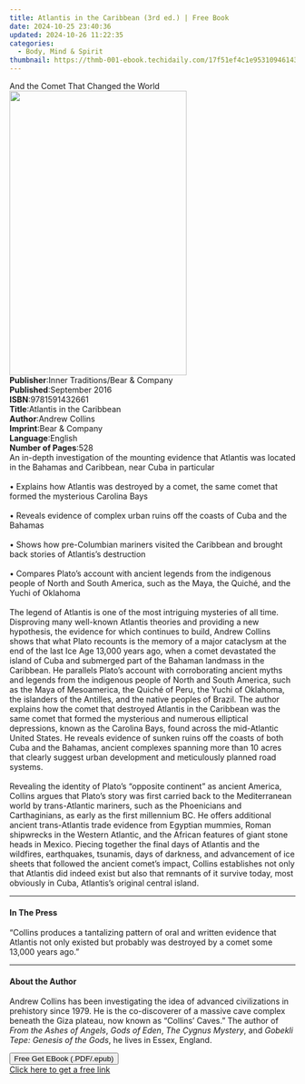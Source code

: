 ```yaml
---
title: Atlantis in the Caribbean (3rd ed.) | Free Book
date: 2024-10-25 23:40:36
updated: 2024-10-26 11:22:35
categories:
  - Body, Mind & Spirit
thumbnail: https://thmb-001-ebook.techidaily.com/17f51ef4c1e953109461435f16219776431f3ea658d445bcc2eb9c38be0c2a24.jpg
---
```

<main id="book-container">
  <div class="flex flex-col">
    <div class="book-brief flex-1 py-6 px-4 sm:p-6 md:py-10 md:px-8">
      <!-- brief-->
      <div class="book-brief-main">And the Comet That Changed the World</div>
    </div>
    <div
      class="book-meta-info flex-1 grid gap-4 col-start-1 col-end-3 row-start-1 sm:mb-6 sm:grid-cols-4 lg:gap-6 lg:col-start-2 lg:row-end-6 lg:row-span-6 lg:mb-0"
    >
      <div
        class="book-meta-info-left place-content-center mt-4 p-4 text-sm leading-6 col-start-2 col-span-2 dark:text-slate-400"
      >
        <img
          class="w-full h-500 object-cover rounded-lg sm:h-255 sm:col-span-2 lg:col-span-full"
          src="https://img-001-ebook.techidaily.com/db34c35775ab84b59b307adaa4374d283ab6969843356f8b52a09c0b2ec26389.jpg"
          alt=""
          width="312"
          height="500"
        />
      </div>
      <div
        class="book-meta-info-right mt-2 col-start-1 row-start-2 col-span-3 self-center"
      >
        <!-- meta data  -->
        <div class="flex flex-col px-4 md:px-8">
          <div class="flex-1">
            <strong>Publisher</strong>:<span class="px-2"
              >Inner Traditions/Bear &amp; Company</span
            >
          </div>
          <div class="flex-1">
            <strong>Published</strong>:<span class="px-2">September 2016</span>
          </div>
          <div class="flex-1">
            <strong>ISBN</strong>:<span class="px-2">9781591432661</span>
          </div>
          <div class="flex-1">
            <strong>Title</strong>:<span class="px-2"
              >Atlantis in the Caribbean</span
            >
          </div>
          <div class="flex-1">
            <strong>Author</strong>:<span class="px-2">Andrew Collins</span>
          </div>
          <div class="flex-1">
            <strong>Imprint</strong>:<span class="px-2"
              >Bear &amp; Company</span
            >
          </div>
          <div class="flex-1">
            <strong>Language</strong>:<span class="px-2">English</span>
          </div>
          <div class="flex-1">
            <strong>Number of Pages</strong>:<span class="px-2">528</span>
          </div>
        </div>
      </div>
    </div>
    <div class="book-description flex-1 py-6 px-4 sm:p-6 md:py-10 md:px-8">
      <div class="book-description-main">
        <div accordion-content="" id="description">
          An in-depth investigation of the mounting evidence that Atlantis was
          located in the Bahamas and Caribbean, near Cuba in particular<br /><br />•
          Explains how Atlantis was destroyed by a comet, the same comet that
          formed the mysterious Carolina Bays <br /><br />• Reveals evidence of
          complex urban ruins off the coasts of Cuba and the Bahamas<br /><br />•
          Shows how pre-Columbian mariners visited the Caribbean and brought
          back stories of Atlantis’s destruction<br /><br />• Compares Plato’s
          account with ancient legends from the indigenous people of North and
          South America, such as the Maya, the Quiché, and the Yuchi of
          Oklahoma<br /><br />The legend of Atlantis is one of the most
          intriguing mysteries of all time. Disproving many well-known Atlantis
          theories and providing a new hypothesis, the evidence for which
          continues to build, Andrew Collins shows that what Plato recounts is
          the memory of a major cataclysm at the end of the last Ice Age 13,000
          years ago, when a comet devastated the island of Cuba and submerged
          part of the Bahaman landmass in the Caribbean. He parallels Plato’s
          account with corroborating ancient myths and legends from the
          indigenous people of North and South America, such as the Maya of
          Mesoamerica, the Quiché of Peru, the Yuchi of Oklahoma, the islanders
          of the Antilles, and the native peoples of Brazil. The author explains
          how the comet that destroyed Atlantis in the Caribbean was the same
          comet that formed the mysterious and numerous elliptical depressions,
          known as the Carolina Bays, found across the mid-Atlantic United
          States. He reveals evidence of sunken ruins off the coasts of both
          Cuba and the Bahamas, ancient complexes spanning more than 10 acres
          that clearly suggest urban development and meticulously planned road
          systems.<br /><br />Revealing the identity of Plato’s “opposite
          continent” as ancient America, Collins argues that Plato’s story was
          first carried back to the Mediterranean world by trans-Atlantic
          mariners, such as the Phoenicians and Carthaginians, as early as the
          first millennium BC. He offers additional ancient trans-Atlantis trade
          evidence from Egyptian mummies, Roman shipwrecks in the Western
          Atlantic, and the African features of giant stone heads in Mexico.
          Piecing together the final days of Atlantis and the wildfires,
          earthquakes, tsunamis, days of darkness, and advancement of ice sheets
          that followed the ancient comet’s impact, Collins establishes not only
          that Atlantis did indeed exist but also that remnants of it survive
          today, most obviously in Cuba, Atlantis’s original central island.
        </div>
        <div class="accordion-fader"></div>
      </div>
    </div>
    <div class="book-excerpts flex-1 py-6 px-4 sm:p-6 md:py-10 md:px-8">
      <!-- excerpts-->
      <div class="book-excerpts-main">
        <hr />
        <h4 class="placeholder placeholder-heading">
          <span>In The Press</span>
        </h4>
        <p>
          “Collins produces a tantalizing pattern of oral and written evidence
          that Atlantis not only existed but probably was destroyed by a comet
          some 13,000 years ago.”
        </p>
      </div>
    </div>
    <div class="book-about-author flex-1 py-6 px-4 sm:p-6 md:py-10 md:px-8">
      <!-- about author-->
      <div class="book-main-author-main">
        <hr />
        <h4 class="placeholder placeholder-heading">
          <span>About the Author</span>
        </h4>
        <p>
          Andrew Collins has been investigating the idea of advanced
          civilizations in prehistory since 1979. He is the co-discoverer of a
          massive cave complex beneath the Giza plateau, now known as “Collins’
          Caves.” The author of <i>From the Ashes of Angels</i>,
          <i>Gods of Eden</i>, <i>The Cygnus Mystery</i>, and
          <i>Gobekli Tepe: Genesis of the Gods</i>, he lives in Essex, England.
        </p>
      </div>
    </div>
    <div class="book-free-get flex-1 py-6 px-4 sm:p-6 md:py-10 md:px-8">
      <button
        id="btn-free-get"
        class="bg-blue-500 hover:bg-blue-700 text-white font-bold py-2 px-4 rounded"
      >
        Free Get EBook (.PDF/.epub)
      </button>
      <div id="countdown-display" class="px-2 text-lg mt-2"></div>
      <a
        id="free-link"
        class="hidden bg-blue-500 hover:bg-blue-700 text-white font-bold py-2 px-4 rounded"
        href="https://www.ebooks.com/en-us/book/95782474/atlantis-in-the-caribbean/andrew-collins/"
        target="_blank"
        >Click here to get a free link</a
      >
    </div>
    <script>
      let countdownTime = 0;
      let countdownInterval = null;
      document
        .getElementById('btn-free-get')
        .addEventListener('click', startCountdown);
      function startCountdown() {
        countdownTime = new Date().getTime() + 60000 * 3;
        countdownInterval = setInterval(updateCountdown, 1000);
        document.getElementById('btn-free-get').disabled = true;
        document
          .getElementById('btn-free-get')
          .classList.add('bg-gray-500', 'cursor-not-allowed');
      }
      function updateCountdown() {
        let currentTime = new Date().getTime();
        let timeLeft = countdownTime - currentTime;
        let secondsLeft = Math.floor(timeLeft / 1000);
        document.getElementById('countdown-display').innerHTML =
          `Remaining time: ${secondsLeft} seconds.`;
        if (secondsLeft <= 0) {
          clearInterval(countdownInterval);
          document.getElementById('btn-free-get').classList.add('hidden');
          document.getElementById('free-link').classList.remove('hidden');
          document.getElementById('countdown-display').innerHTML = '';
        }
      }
    </script>
  </div>
</main>
